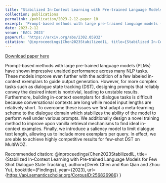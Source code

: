 ```yaml
---
title: "Stabilized In-Context Learning with Pre-trained Language Models for Few Shot Dialogue State Tracking"
collection: publications
permalink: /publication/2023-2-12-paper_10
excerpt: 'Prompt-based methods with large pre-trained language models (PLMs) have shown impressive unaided performance across many NLP tasks. These models improve even further with the addition of a few labeled in-context exemplars to guide output generation. However, for more complex tasks such as dialogue state tracking (DST), designing prompts that reliably convey the desired intent is nontrivial, leading to unstable results. Furthermore, building in-context exemplars for dialogue tasks is difficult because conversational contexts are long while model input lengths are relatively short. To overcome these issues we first adapt a meta-learning scheme to the dialogue domain which stabilizes the ability of the model to perform well under various prompts. We additionally design a novel training method to improve upon vanilla retrieval mechanisms to find ideal in-context examples. Finally, we introduce a saliency model to limit dialogue text length, allowing us to include more exemplars per query. In effect, we are able to achieve highly competitive results for few-shot DST on MultiWOZ.'
date: 2023-2-12
venue: 'EACL 2023'
paperurl: 'https://arxiv.org/abs/2302.05932'
citation: '@inproceedings{Chen2023StabilizedIL, title={Stabilized In-Context Learning with Pre-trained Language Models for Few Shot Dialogue State Tracking}, author={Derek Chen and Kun Qian and Zhou Yu}, booktitle={Findings}, year={2023}, url={https://api.semanticscholar.org/CorpusID:256826986} }'
---
```


<a href='https://arxiv.org/abs/2302.05932'>Download paper here</a>

Prompt-based methods with large pre-trained language models (PLMs) have shown impressive unaided performance across many NLP tasks. These models improve even further with the addition of a few labeled in-context exemplars to guide output generation. However, for more complex tasks such as dialogue state tracking (DST), designing prompts that reliably convey the desired intent is nontrivial, leading to unstable results. Furthermore, building in-context exemplars for dialogue tasks is difficult because conversational contexts are long while model input lengths are relatively short. To overcome these issues we first adapt a meta-learning scheme to the dialogue domain which stabilizes the ability of the model to perform well under various prompts. We additionally design a novel training method to improve upon vanilla retrieval mechanisms to find ideal in-context examples. Finally, we introduce a saliency model to limit dialogue text length, allowing us to include more exemplars per query. In effect, we are able to achieve highly competitive results for few-shot DST on MultiWOZ.

Recommended citation: @inproceedings{Chen2023StabilizedIL, title={Stabilized In-Context Learning with Pre-trained Language Models for Few Shot Dialogue State Tracking}, author={Derek Chen and Kun Qian and Zhou Yu}, booktitle={Findings}, year={2023}, url={https://api.semanticscholar.org/CorpusID:256826986} }